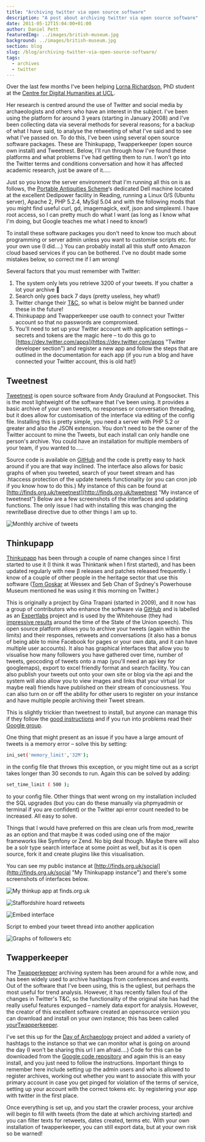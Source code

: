 ```yaml
---
title: "Archiving twitter via open source software"
description: "A post about archiving twitter via open source software"
date: 2011-05-12T15:04:00+01:00
author: Daniel Pett
featuredImg: ../images/british-museum.jpg
background: ../images/british-museum.jpg
section: blog
slug: /blog/archiving-twitter-via-open-source-software/
tags:
  - archives
  - twitter
---
```

Over the last few months I've been helping [Lorna Richardson](http://twitter.com/lornarichardson "Lorna's twitter account"), 
PhD student at the [Centre for Digital Humanities at UCL](http://www.ucl.ac.uk/dh/ "Digital humanities at UCL").

Her research is centred around the use of Twitter and social media by archaeologists and others who have an interest in 
the subject. I've been using the platform for around 3 years (starting in January 2008) and I've been collecting data via 
several methods for several reasons; for a backup of what I have said, to analyse the retweeting of what I've said and to 
see what I've passed on. To do this, I've been using several open source software packages. These are Thinkupapp, Twapperkeeper 
(open source own install) and Tweetnest. Below, I'll run through how I've found these platforms and what problems I've had 
getting them to run. I won't go into the Twitter terms and conditions conversation and how it has affected academic research, 
just be aware of it&#8230;..

Just so you know the server environment that I'm running all this on is as follows, the [Portable Antiquities Scheme](http://finds.org.uk "Scheme's website")&#8216;s 
dedicated Dell machine located at the excellent Dedipower facility in Reading, running a Linux O/S (Ubuntu server), Apache 2, 
PHP 5.2.4, MySql 5.04 and with the following mods that you might find useful curl, gd, imagemagick, exif, json and simplexml. 
I have root access, so I can pretty much do what I want (as long as I know what I'm doing, but Google teaches me what I need to know!) 

To install these software packages you don't need to know too much about programming or server admin unless you want to 
customise scripts etc. for your own use (I did&#8230;.) You can probably install all this stuff onto Amazon cloud based 
services if you can be bothered. I've no doubt made some mistakes below, so correct me if I am wrong!

Several factors that you must remember with Twitter:

  1. The system only lets you retrieve 3200 of your tweets. If you chatter a lot your archive 🙂
  2. Search only goes back 7 days (pretty useless, hey what!)
  3. Twitter change their [T&C](https://twitter.com/tos "Twitter's terms"), so what is below might be banned under these in the future!
  4. Thinkupapp and Twapperkeeper use oauth to connect your Twitter account so that no passwords are compromised.
  5. You'll need to set up your Twitter account with application settings &#8211; secrets and tokens are the magic here &#8211; to do this go to [https://dev.twitter.com/apps](https://dev.twitter.com/apps "Twitter developer section") and register a new app and follow the steps that are outlined in the documentation for each app (if you run a blog and have connected your Twitter account, this is old hat!)

## Tweetnest

[Tweetnest](http://pongsocket.com/tweetnest/ "Tweetnest website and how to get it") is open source software from Andy Graulund at Pongsocket. This is the most lightweight of the software that I've been using. It provides a basic archive of your own tweets, no responses or conversation threading, but it does allow for customisation of the interface via editing of the config file. Installing this is pretty simple, you need a server with PHP 5.2 or greater and also the JSON extension. You don't need to be the owner of the Twitter account to mine the Tweets, but each install can only handle one person's archive. You could have an installation for multiple members of your team, if you wanted to&#8230;..

Source code is available on [GitHub](https://github.com/graulund/tweetnest "Github repository for tweetnest") and the code is pretty easy to hack around if you are that way inclined. The interface also allows for basic graphs of when you tweeted, search of your tweet stream and has .htaccess protection of the update tweets functionality (or you can cron job if you know how to do this.) My instance of this can be found at [http://finds.org.uk/tweetnest](http://finds.org.uk/tweetnest "My instance of tweetnest") Below are a few screenshots of the interfaces and updating functions. The only issue I had with installing this was changing the rewriteBase directive due to other things I am up to.

![Monthly archive of tweets](../images/2011/05/montharchive.png)


## Thinkupapp

[Thinkupapp](http://thinkupapp.com/ "The thinkupapp website - go get it!") has been through a couple of name changes 
since I first started to use it (I think it was Thinktank when I first started), and has been updated regularly with new 
β releases and patches released frequently. I know of a couple of other people in the heritage sector that use this 
software ([Tom Goskar](http://twitter.com/tag "Tom's most excellent contributions to the twittersphere") at Wessex and 
Seb Chan of Sydney's Powerhouse Museum mentioned he was using it this morning on Twitter.)

This is originally a project by Gina Trapani (started in 2009), and it now has a group of contributors who enhance the 
software via [GitHub](https://github.com/ginatrapani/ThinkUp "Thinkup app on github") and is labelled as an [Expertlabs](http://expertlabs.org/ "Expert labs website") 
project and is used by the Whitehouse (they had [impressive results](http://thinktank01.aaas.org/thinkup01/index.php?v=tweets-all&u=whitehouse&n=twitter "Whitehouse data mined!") 
around the time of the State of the Union speech). This open source platform allows you to archive your tweets (again 
within the limits) and their responses, retweets and conversations (it also has a bonus of being able to mine Facebook 
for pages or your own data, and it can have multiple user accounts). It also has graphical interfaces that allow you to 
visualise how many followers you have gathered over time, number of tweets, geocoding of tweets onto a map (you'll need an 
api key for googlemaps), export to excel friendly format and search facility. You can also publish your tweets out onto 
your own site or blog via the api and the system will also allow you to view images and links that your virtual (or maybe real) 
friends have published on their stream of conciousness. You can also turn on or off the ability for other users to register 
on your instance and have multiple people archiving their Tweet stream.

This is slightly trickier than tweetnest to install, but anyone can manage this if they follow the [good instructions](http://thinkupapp.com/docs/ "Documentation RTFM!") 
and if you run into problems read their [Google group](http://groups.google.com/group/thinkupapp "get help or read others thoughts"). 

One thing that might present as an issue if you have a large amount of tweets is a memory error &#8211; solve this by 
setting:

```bash 
ini_set('memory_limit','32M'); 
``` 

in the config file that throws this exception, or you might time out as a 
script takes longer than 30 seconds to run. Again this can be solved by adding:

```bash 
set_time_limit ( 500 ); 
```

to your config file. Other things that went wrong on my installation included the SQL upgrades (but you can do these 
manually via phpmyadmin or terminal if you are confident) or the Twitter api error count needed to be increased. All 
easy to solve.

Things that I would have preferred on this are clean urls from mod_rewrite as an option and that maybe it was coded using 
one of the major frameworks like Symfony or Zend. No big deal though. Maybe there will also be a solr type search interface 
at some point as well, but as it is open source, fork it and create plugins like this visualisation.

You can see my public instance at [http://finds.org.uk/social](http://finds.org.uk/social "My Thinkupapp instance") and 
there's some screenshots of interfaces below.

![My thinkup app at finds.org.uk](../images/2011/05/thinkupapp.png)

![Staffordshire hoard retweets](../images/2011/05/staffshoard.png)

![Embed interface](../images/2011/05/embed.png)

Script to embed your tweet thread into another application

![Graphs of followers etc](../images/2011/05/graphs.png)

## Twapperkeeper

The [Twapperkeeper](http://twapperkeeper.com/index.php "Twapperkeeper") archiving system has been around for a while now, and has been widely used to archive hashtags from conferences and events. Out of the software that I've been using, this is the ugliest, but perhaps the most useful for trend analysis. However, it has recently fallen foul of the changes in Twitter's T&C, so the functionality of the original site has had the really useful features expunged &#8211; namely data export for analysis. However, the creator of this excellent software created an opensource version you can download and install on your own instance; this has been called [yourTwapperkeeper](http://your.twapperkeeper.com/ "Yourtwapperkeeper").

I've set this up for the [Day of Archaeology](http://dayofarchaeology.com "Day of Archaeology sign up!") project and added a variety of hashtags to the instance so that we can monitor what is going on around the day (I won't be sharing this url I am afraid&#8230;.) Code for this can be downloaded from the [Google code repository](http://code.google.com/p/yourtwapperkeeper/ "Download yourtwapperkeeper") and again this is an easy install, and you just need to follow the instructions. Important things to remember here include setting up the admin users and who is allowed to register archives, working out whether you want to associate this with your primary account in case you get pinged for violation of the terms of service, setting up your account with the correct tokens etc. by registering your app with twitter in the first place.

Once everything is set up, and you start the crawler process, your archive will begin to fill with tweets (from the date at which archiving started) and you can filter texts for retweets, dates created, terms etc. With your own installation of twapperkeeper, you can still export data, but at your own risk so be warned!
